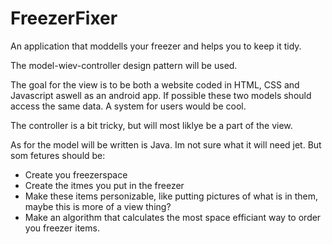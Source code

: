 # FreezerFixer
An application that moddells your freezer and helps you to keep it tidy. 

The model-wiev-controller design pattern will be used. 

The goal for the view is to be both a website coded in HTML, CSS and Javascript aswell as an android app. If possible these two models should access the same data. A system for users would be cool. 

The controller is a bit tricky, but will most liklye be a part of the view. 

As for the model will be written is Java. Im not sure what it will need jet. But som fetures should be:

  - Create you freezerspace
  - Create the itmes you put in the freezer
  - Make these items personizable, like putting pictures of what is in them, maybe this is more of a view thing? 
  - Make an algorithm that calculates the most space efficiant way to order you freezer items. 
